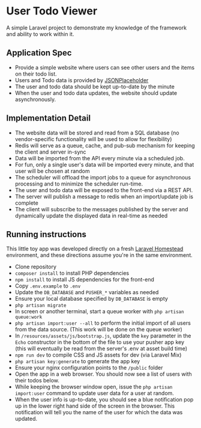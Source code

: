 # User Todo Viewer

A simple Laravel project to demonstrate my knowledge of the framework and ability to work within it.

## Application Spec

- Provide a simple website where users can see other users and the items on their todo list.
- Users and Todo data is provided by [JSONPlaceholder](https://jsonplaceholder.typicode.com/)
- The user and todo data should be kept up-to-date by the minute
- When the user and todo data updates, the website should update asynchronously.

## Implementation Detail

- The website data will be stored and read from a SQL database (no vendor-specific functionality will be used to allow for flexibility)
- Redis will serve as a queue, cache, and pub-sub mechanism for keeping the client and server in-sync
- Data will be imported from the API every minute via a scheduled job. 
- For fun, only a single user's data will be imported every minute, and that user will be chosen at random
- The scheduler will offload the import jobs to a queue for asynchronous processing and to minimize the scheduler run-time.
- The user and todo data will be exposed to the front-end via a REST API.
- The server will publish a message to redis when an import/update job is complete
- The client will subscribe to the messages published by the server and dynamically update the displayed data in real-time as needed

## Running instructions

This little toy app was developed directly on a fresh [Laravel Homestead](https://laravel.com/docs/5.4/homestead) environment, and these directions assume you're in the same environment.

- Clone repository
- `composer install` to install PHP dependencies
- `npm install` to install JS dependencies for the front-end
- Copy `.env.example` to `.env`
- Update the `DB_DATABASE` and `PUSHER_*` variables as needed
- Ensure your local database specified by `DB_DATABASE` is empty
- `php artisan migrate`
- In screen or another terminal, start a queue worker with `php artisan queue:work`
- `php artisan import:user --all` to perform the initial import of all users from the data source. (This work will be done on the queue worker)
- In `/resources/assets/js/bootstrap.js`, update the `key` parameter in the `Echo` constructor in the bottom of the file to use your pusher app key (this will eventually be read from the server's .env at asset build time)
- `npm run dev` to compile CSS and JS assets for dev (via Laravel Mix)
- `php artisan key:generate` to generate the app key
- Ensure your nginx configuration points to the `/public` folder
- Open the app in a web browser. You should now see a list of users with their todos below.
- While keeping the browser window open, issue the `php artisan import:user` command to update user data for a user at random.
- When the user info is up-to-date, you should see a blue notification pop up in the lower right hand side of the screen in the browser. This notification will tell you the name of the user for which the data was updated.
